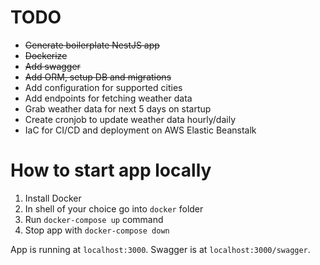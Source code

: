 # TODO

- ~~Generate boilerplate NestJS app~~
- ~~Dockerize~~
- ~~Add swagger~~
- ~~Add ORM, setup DB and migrations~~
- Add configuration for supported cities
- Add endpoints for fetching weather data
- Grab weather data for next 5 days on startup
- Create cronjob to update weather data hourly/daily
- IaC for CI/CD and deployment on AWS Elastic Beanstalk

# How to start app locally

1. Install Docker
2. In shell of your choice go into `docker` folder
3. Run `docker-compose up` command
4. Stop app with `docker-compose down`

App is running at `localhost:3000`. Swagger is at `localhost:3000/swagger`.
